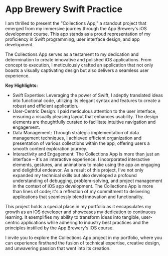 # App Brewery Swift Practice
I am thrilled to present the "Collections App," a standout project that emerged from my immersive journey through the App Brewery's iOS development course. This app stands as a proud representation of my proficiency in Swift programming, user interface design, and app development.

The Collections App serves as a testament to my dedication and determination to create innovative and polished iOS applications. From concept to execution, I meticulously crafted an application that not only boasts a visually captivating design but also delivers a seamless user experience.

**Key Highlights:**

- Swift Expertise: Leveraging the power of Swift, I adeptly translated ideas into functional code, utilizing its elegant syntax and features to create a robust and efficient application.
- User-Centric Design: I paid meticulous attention to the user interface, ensuring a visually pleasing layout that enhances usability. The design elements are thoughtfully curated to facilitate intuitive navigation and engagement.
- Data Management: Through strategic implementation of data management techniques, I achieved efficient organization and presentation of various collections within the app, offering users a smooth content exploration journey.
- Interactivity and Engagement: The Collections App is more than just an interface – it's an interactive experience. I incorporated interactive elements, gestures, and animations to make using the app an engaging and delightful endeavor.
As a result of this project, I've not only expanded my technical skills but also developed a profound understanding of debugging, problem-solving, and project management in the context of iOS app development. The Collections App is more than lines of code; it's a reflection of my commitment to delivering applications that seamlessly blend innovation and functionality.

This project holds a special place in my portfolio as it encapsulates my growth as an iOS developer and showcases my dedication to continuous learning. It exemplifies my ability to transform ideas into tangible, user-centric applications while adhering to industry best practices and the principles instilled by the App Brewery's iOS course.

I invite you to explore the Collections App project in my portfolio, where you can experience firsthand the fusion of technical expertise, creative design, and unwavering passion that went into its creation.
